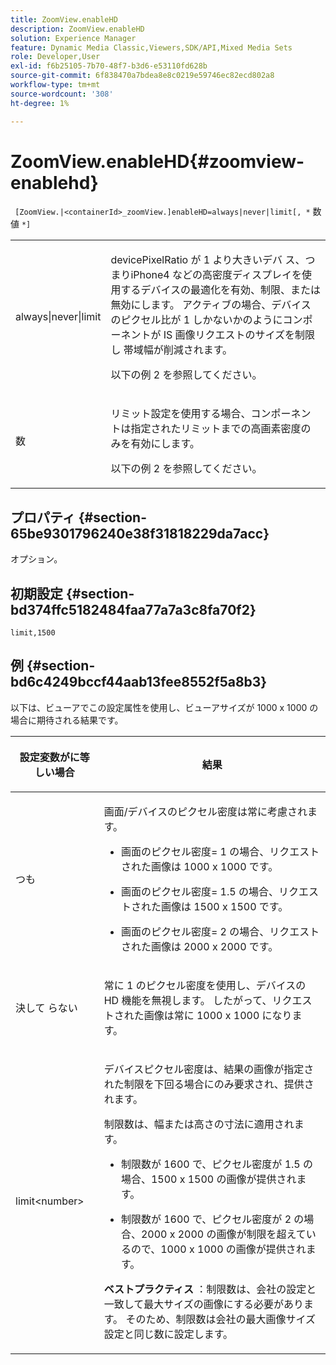 ```yaml
---
title: ZoomView.enableHD
description: ZoomView.enableHD
solution: Experience Manager
feature: Dynamic Media Classic,Viewers,SDK/API,Mixed Media Sets
role: Developer,User
exl-id: f6b25105-7b70-48f7-b3d6-e53110fd628b
source-git-commit: 6f838470a7bdea8e8c0219e59746ec82ecd802a8
workflow-type: tm+mt
source-wordcount: '308'
ht-degree: 1%

---
```


# ZoomView.enableHD{#zoomview-enablehd}

` [ZoomView.|<containerId>_zoomView.]enableHD=always|never|limit[, *` 数値 `*]`

<table id="table_0BEA0B5FFDF64E5594B534B2A87A6D88"> 
 <tbody> 
  <tr> 
   <td colname="col1"> <p> <span class="codeph"> always|never|limit</span> </p> </td> 
   <td colname="col2"> <p> devicePixelRatio</span> が <span class="codeph"> 1</span> より大きいデバ <span class="codeph"> ス、つまりiPhone4 などの高密度ディスプレイを使用するデバイスの最適化を有効、制限、または無効にします。 アクティブの場合、デバイスのピクセル比が <span class="codeph"> 1 しかないかのようにコンポーネントが IS 画像リクエストのサイズを制限し </span> 帯域幅が削減されます。 </p> <p>以下の例 2 を参照してください。 </p> </td> 
  </tr> 
  <tr> 
   <td colname="col1"> <p> <span class="codeph"><span class="varname"> 数 </span></span> </p> </td> 
   <td colname="col2"> <p> リミット設定を使用する場合、コンポーネントは指定されたリミットまでの高画素密度のみを有効にします。 </p> <p>以下の例 2 を参照してください。 </p> </td> 
  </tr> 
 </tbody> 
</table>

## プロパティ {#section-65be9301796240e38f31818229da7acc}

オプション。

## 初期設定 {#section-bd374ffc5182484faa77a7a3c8fa70f2}

`limit,1500`

## 例 {#section-bd6c4249bccf44aab13fee8552f5a8b3}

以下は、ビューアでこの設定属性を使用し、ビューアサイズが 1000 x 1000 の場合に期待される結果です。

<table id="table_F97FEDA0EE1B4EF6AC9FF9060548ACA4"> 
 <thead> 
  <tr> 
   <th colname="col1" class="entry"> <p>設定変数がに等しい場合 </p> </th> 
   <th colname="col2" class="entry"> <p>結果 </p> </th> 
  </tr>
 </thead>
 <tbody> 
  <tr> 
   <td colname="col1"> <p><span class="codeph"> つも </span> </p> </td> 
   <td colname="col2"> <p>画面/デバイスのピクセル密度は常に考慮されます。 </p> <p> 
     <ul id="ul_D8F31FDFCDB74B75A3B1BFBEE33AF2E2"> 
      <li id="li_8A1C6DCCE10545349C73029729211BB2"> <p>画面のピクセル密度= 1 の場合、リクエストされた画像は 1000 x 1000 です。 </p> </li> 
      <li id="li_884156A34AC64B4E9B3ACC4C25EB710F"> <p>画面のピクセル密度= 1.5 の場合、リクエストされた画像は 1500 x 1500 です。 </p> </li> 
      <li id="li_7EC699284A7F4E679E512C3DA8B5454F"> <p>画面のピクセル密度= 2 の場合、リクエストされた画像は 2000 x 2000 です。 </p> </li> 
     </ul> </p> </td> 
  </tr> 
  <tr> 
   <td colname="col1"> <p>決して <span class="codeph"> らない </span> </p> </td> 
   <td colname="col2"> <p>常に 1 のピクセル密度を使用し、デバイスの HD 機能を無視します。 したがって、リクエストされた画像は常に 1000 x 1000 になります。 </p> </td> 
  </tr> 
  <tr> 
   <td colname="col1"> <p><span class="codeph"> limit&lt;number&gt;</span> </p> </td> 
   <td colname="col2"> <p>デバイスピクセル密度は、結果の画像が指定された制限を下回る場合にのみ要求され、提供されます。 </p> <p>制限数は、幅または高さの寸法に適用されます。 </p> <p> 
     <ul id="ul_CEC06B2280164951BA1A0ADED99E8050"> 
      <li id="li_CA7A0980ACC54690A4F212DF53E2DC8A"> <p>制限数が 1600 で、ピクセル密度が 1.5 の場合、1500 x 1500 の画像が提供されます。 </p> </li> 
      <li id="li_A4AAD7FBFA0347B082789511CA6768A5"> <p>制限数が 1600 で、ピクセル密度が 2 の場合、2000 x 2000 の画像が制限を超えているので、1000 x 1000 の画像が提供されます。 </p> </li> 
     </ul> </p> <p><b> ベストプラクティス </b>：制限数は、会社の設定と一致して最大サイズの画像にする必要があります。 そのため、制限数は会社の最大画像サイズ設定と同じ数に設定します。 </p> </td> 
  </tr> 
 </tbody> 
</table>
